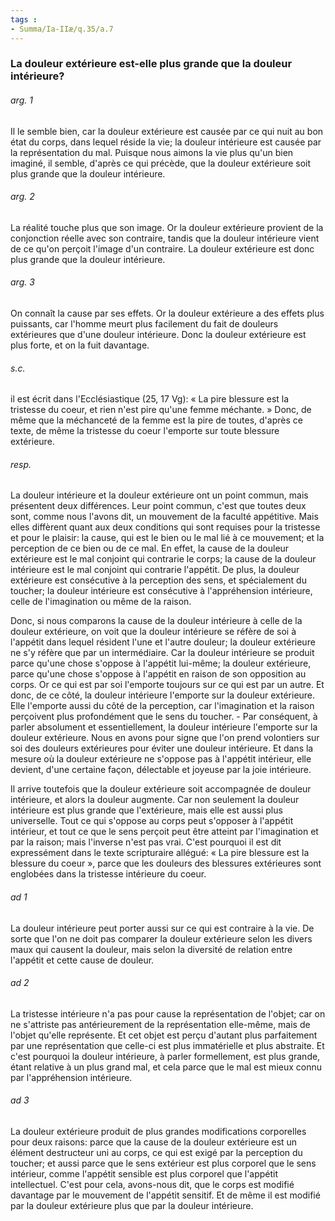 ```yaml
---
tags : 
- Summa/Ia-IIæ/q.35/a.7
---
```


### La douleur extérieure est-elle plus grande que la douleur intérieure?

###### arg. 1
Il le semble bien, car la douleur extérieure est causée par ce qui nuit au bon état du corps, dans lequel réside la vie; la douleur intérieure est causée par la représentation du mal. Puisque nous aimons la vie plus qu'un bien imaginé, il semble, d'après ce qui précède, que la douleur extérieure soit plus grande que la douleur intérieure. 

###### arg. 2
La réalité touche plus que son image. Or la douleur extérieure provient de la conjonction réelle avec son contraire, tandis que la douleur intérieure vient de ce qu'on perçoit l'image d'un contraire. La douleur extérieure est donc plus grande que la douleur intérieure. 

###### arg. 3
On connaît la cause par ses effets. Or la douleur extérieure a des effets plus puissants, car l'homme meurt plus facilement du fait de douleurs extérieures que d'une douleur intérieure. Donc la douleur extérieure est plus forte, et on la fuit davantage. 

###### s.c.
il est écrit dans l'Ecclésiastique (25, 17 Vg): « La pire blessure est la tristesse du coeur, et rien n'est pire qu'une femme méchante. » Donc, de même que la méchanceté de la femme est la pire de toutes, d'après ce texte, de même la tristesse du coeur l'emporte sur toute blessure extérieure. 

###### resp.
La douleur intérieure et la douleur extérieure ont un point commun, mais présentent deux différences. Leur point commun, c'est que toutes deux sont, comme nous l'avons dit, un mouvement de la faculté appétitive. Mais elles diffèrent quant aux deux conditions qui sont requises pour la tristesse et pour le plaisir: la cause, qui est le bien ou le mal lié à ce mouvement; et la perception de ce bien ou de ce mal. En effet, la cause de la douleur extérieure est le mal conjoint qui contrarie le corps; la cause de la douleur intérieure est le mal conjoint qui contrarie l'appétit. De plus, la douleur extérieure est consécutive à la perception des sens, et spécialement du toucher; la douleur intérieure est consécutive à l'appréhension intérieure, celle de l'imagination ou même de la raison. 

Donc, si nous comparons la cause de la douleur intérieure à celle de la douleur extérieure, on voit que la douleur intérieure se réfère de soi à l'appétit dans lequel résident l'une et l'autre douleur; la douleur extérieure ne s'y réfère que par un intermédiaire. Car la douleur intérieure se produit parce qu'une chose s'oppose à l'appétit lui-même; la douleur extérieure, parce qu'une chose s'oppose à l'appétit en raison de son opposition au corps. Or ce qui est par soi l'emporte toujours sur ce qui est par un autre. Et donc, de ce côté, la douleur intérieure l'emporte sur la douleur extérieure. Elle l'emporte aussi du côté de la perception, car l'imagination et la raison perçoivent plus profondément que le sens du toucher. - Par conséquent, à parler absolument et essentiellement, la douleur intérieure l'emporte sur la douleur extérieure. Nous en avons pour signe que l'on prend volontiers sur soi des douleurs extérieures pour éviter une douleur intérieure. Et dans la mesure où la douleur extérieure ne s'oppose pas à l'appétit intérieur, elle devient, d'une certaine façon, délectable et joyeuse par la joie intérieure. 

Il arrive toutefois que la douleur extérieure soit accompagnée de douleur intérieure, et alors la douleur augmente. Car non seulement la douleur intérieure est plus grande que l'extérieure, mais elle est aussi plus universelle. Tout ce qui s'oppose au corps peut s'opposer à l'appétit intérieur, et tout ce que le sens perçoit peut être atteint par l'imagination et par la raison; mais l'inverse n'est pas vrai. C'est pourquoi il est dit expressément dans le texte scripturaire allégué: « La pire blessure est la blessure du coeur », parce que les douleurs des blessures extérieures sont englobées dans la tristesse intérieure du coeur. 

###### ad 1
La douleur intérieure peut porter aussi sur ce qui est contraire à la vie. De sorte que l'on ne doit pas comparer la douleur extérieure selon les divers maux qui causent la douleur, mais selon la diversité de relation entre l'appétit et cette cause de douleur. 

###### ad 2
La tristesse intérieure n'a pas pour cause la représentation de l'objet; car on ne s'attriste pas antérieurement de la représentation elle-même, mais de l'objet qu'elle représente. Et cet objet est perçu d'autant plus parfaitement par une représentation que celle-ci est plus immatérielle et plus abstraite. Et c'est pourquoi la douleur intérieure, à parler formellement, est plus grande, étant relative à un plus grand mal, et cela parce que le mal est mieux connu par l'appréhension intérieure. 

###### ad 3
La douleur extérieure produit de plus grandes modifications corporelles pour deux raisons: parce que la cause de la douleur extérieure est un élément destructeur uni au corps, ce qui est exigé par la perception du toucher; et aussi parce que le sens extérieur est plus corporel que le sens intérieur, comme l'appétit sensible est plus corporel que l'appétit intellectuel. C'est pour cela, avons-nous dit, que le corps est modifié davantage par le mouvement de l'appétit sensitif. Et de même il est modifié par la douleur extérieure plus que par la douleur intérieure. 

